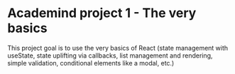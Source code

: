 # Academind project 1 - The very basics

This project goal is to use the very basics of React (state management with useState, state uplifting via callbacks, list management and rendering, simple validation, conditional elements like a modal, etc.)
